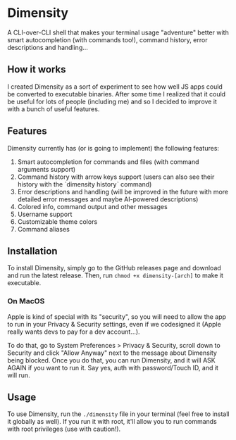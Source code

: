 # Dimensity

A CLI-over-CLI shell that makes your terminal usage "adventure" better with smart autocompletion (with commands too!), command history, error descriptions and handling...

## How it works

I created Dimensity as a sort of experiment to see how well JS apps could be converted to executable binaries. After some time I realized that it could be useful for lots of people (including me) and so I decided to improve it with a bunch of useful features.

## Features

Dimensity currently has (or is going to implement) the following features:

1. Smart autocompletion for commands and files (with command arguments support)
2. Command history with arrow keys support (users can also see their history with the ˋdimensity historyˋ command)
3. Error descriptions and handling (will be improved in the future with more detailed error messages and maybe AI-powered descriptions)
4. Colored info, command output and other messages
5. Username support
6. Customizable theme colors
7. Command aliases

## Installation

To install Dimensity, simply go to the GitHub releases page and download and run the latest release. Then, run `chmod +x dimensity-[arch]` to make it executable.

### On MacOS

Apple is kind of special with its "security", so you will need to allow the app to run in your Privacy & Security settings, even if we codesigned it (Apple really wants devs to pay for a dev account...).

To do that, go to System Preferences > Privacy & Security, scroll down to Security and click "Allow Anyway" next to the message about Dimensity being blocked. Once you do that, you can run Dimensity, and it will ASK AGAIN if you want to run it. Say yes, auth with password/Touch ID, and it will run.

## Usage

To use Dimensity, run the `./dimensity` file in your terminal (feel free to install it globally as well). If you run it with root, it'll allow you to run commands with root privileges (use with caution!).
